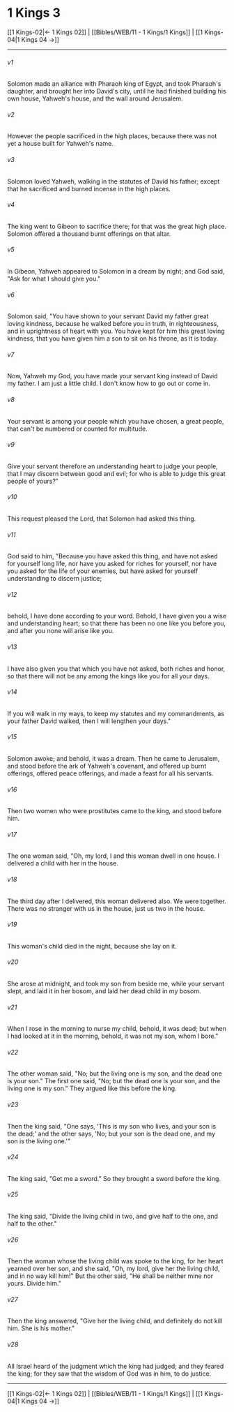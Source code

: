 # 1 Kings 3

[[1 Kings-02|← 1 Kings 02]] | [[Bibles/WEB/11 - 1 Kings/1 Kings]] | [[1 Kings-04|1 Kings 04 →]]
***



###### v1 
Solomon made an alliance with Pharaoh king of Egypt, and took Pharaoh's daughter, and brought her into David's city, until he had finished building his own house, Yahweh's house, and the wall around Jerusalem. 

###### v2 
However the people sacrificed in the high places, because there was not yet a house built for Yahweh's name. 

###### v3 
Solomon loved Yahweh, walking in the statutes of David his father; except that he sacrificed and burned incense in the high places. 

###### v4 
The king went to Gibeon to sacrifice there; for that was the great high place. Solomon offered a thousand burnt offerings on that altar. 

###### v5 
In Gibeon, Yahweh appeared to Solomon in a dream by night; and God said, "Ask for what I should give you." 

###### v6 
Solomon said, "You have shown to your servant David my father great loving kindness, because he walked before you in truth, in righteousness, and in uprightness of heart with you. You have kept for him this great loving kindness, that you have given him a son to sit on his throne, as it is today. 

###### v7 
Now, Yahweh my God, you have made your servant king instead of David my father. I am just a little child. I don't know how to go out or come in. 

###### v8 
Your servant is among your people which you have chosen, a great people, that can't be numbered or counted for multitude. 

###### v9 
Give your servant therefore an understanding heart to judge your people, that I may discern between good and evil; for who is able to judge this great people of yours?" 

###### v10 
This request pleased the Lord, that Solomon had asked this thing. 

###### v11 
God said to him, "Because you have asked this thing, and have not asked for yourself long life, nor have you asked for riches for yourself, nor have you asked for the life of your enemies, but have asked for yourself understanding to discern justice; 

###### v12 
behold, I have done according to your word. Behold, I have given you a wise and understanding heart; so that there has been no one like you before you, and after you none will arise like you. 

###### v13 
I have also given you that which you have not asked, both riches and honor, so that there will not be any among the kings like you for all your days. 

###### v14 
If you will walk in my ways, to keep my statutes and my commandments, as your father David walked, then I will lengthen your days." 

###### v15 
Solomon awoke; and behold, it was a dream. Then he came to Jerusalem, and stood before the ark of Yahweh's covenant, and offered up burnt offerings, offered peace offerings, and made a feast for all his servants. 

###### v16 
Then two women who were prostitutes came to the king, and stood before him. 

###### v17 
The one woman said, "Oh, my lord, I and this woman dwell in one house. I delivered a child with her in the house. 

###### v18 
The third day after I delivered, this woman delivered also. We were together. There was no stranger with us in the house, just us two in the house. 

###### v19 
This woman's child died in the night, because she lay on it. 

###### v20 
She arose at midnight, and took my son from beside me, while your servant slept, and laid it in her bosom, and laid her dead child in my bosom. 

###### v21 
When I rose in the morning to nurse my child, behold, it was dead; but when I had looked at it in the morning, behold, it was not my son, whom I bore." 

###### v22 
The other woman said, "No; but the living one is my son, and the dead one is your son." The first one said, "No; but the dead one is your son, and the living one is my son." They argued like this before the king. 

###### v23 
Then the king said, "One says, 'This is my son who lives, and your son is the dead;' and the other says, 'No; but your son is the dead one, and my son is the living one.'" 

###### v24 
The king said, "Get me a sword." So they brought a sword before the king. 

###### v25 
The king said, "Divide the living child in two, and give half to the one, and half to the other." 

###### v26 
Then the woman whose the living child was spoke to the king, for her heart yearned over her son, and she said, "Oh, my lord, give her the living child, and in no way kill him!" But the other said, "He shall be neither mine nor yours. Divide him." 

###### v27 
Then the king answered, "Give her the living child, and definitely do not kill him. She is his mother." 

###### v28 
All Israel heard of the judgment which the king had judged; and they feared the king; for they saw that the wisdom of God was in him, to do justice.

***
[[1 Kings-02|← 1 Kings 02]] | [[Bibles/WEB/11 - 1 Kings/1 Kings]] | [[1 Kings-04|1 Kings 04 →]]

